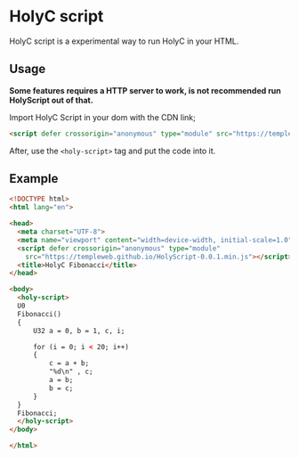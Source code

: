# HolyC script

HolyC script is a experimental way to run HolyC in your HTML.

## Usage

**Some features requires a HTTP server to work, is not recommended run HolyScript out of that.**

Import HolyC Script in your dom with the CDN link;

```html
<script defer crossorigin="anonymous" type="module" src="https://templeweb.github.io/HolyScript-0.0.1.min.js"></script>
```

After, use the ```<holy-script>``` tag and put the code into it.

## Example

```html 
<!DOCTYPE html>
<html lang="en">

<head>
  <meta charset="UTF-8">
  <meta name="viewport" content="width=device-width, initial-scale=1.0">
  <script defer crossorigin="anonymous" type="module"
    src="https://templeweb.github.io/HolyScript-0.0.1.min.js"></script>
  <title>HolyC Fibonacci</title>
</head>

<body>
  <holy-script>
  U0
  Fibonacci()
  {
      U32 a = 0, b = 1, c, i;

      for (i = 0; i < 20; i++) 
      { 
          c = a + b; 
          "%d\n" , c; 
          a = b; 
          b = c; 
      } 
  } 
  Fibonacci; 
  </holy-script>
</body>

</html>
```